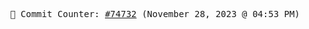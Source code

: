 <p align="center">
    <samp>
        📮 Commit Counter: <a href="https://github.com/Javascript-void0/Javascript-void0/commits/main">#74732</a> (November 28, 2023 @ 04:53 PM)
    </samp>
</p>